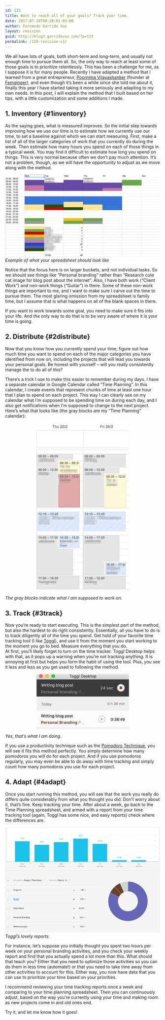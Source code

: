 ```yaml
---
id: 115
title: Want to reach all of your goals? Track your time.
date: 2017-07-10T00:28:01-03:00
author: Fernando Garrido Vaz
layout: revision
guid: http://blog2.garridovaz.com/?p=115
permalink: /110-revision-v1/
---
```

We all have lots of goals, both short-term and long-term, and usually not enough time to pursue them all. So, the only way to reach at least some of those goals is to prioritize relentlessly. This has been a challenge for me, as I suppose it is for many people. Recently I have adapted a method that I learned from a great entrepreneur, [Poornima Vijayashanker](https://twitter.com/poornima) (founder at [Femgineer](http://www.femgineer.com)), and even though it&#8217;s been a while since she told me about it, finally this year I have started taking it more seriously and adapting to my own needs. In this post, I will explain the method that I built based on her tips, with a little customization and some additions I made.

## 1. Inventory {#1inventory}

As the saying goes, what is measured improves. So the initial step towards improving how we use our time is to estimate how we currently use our time, to set a baseline against which we can start measuring. First, make a list of all of the larger categories of work that you currently do during the week. Then estimate how many hours you spend on each of those things in a typical week. You may find it difficult to estimate how long you spend on things. This is very normal because often we don&#8217;t pay much attention. It&#8217;s not a problem, though, as we will have the opportunity to adjust as we move along with the method. 

![Weekly work breakdown](/wp-content/uploads/2017/07/Time_Planning_-_Google_Sheets-1024x541.jpg)  
_Example of what your spreadsheet should look like_

Notice that the focus here is on larger buckets, and not individual tasks. So we should see things like &#8220;Personal branding&#8221; rather than &#8220;Research cute cat image for blog post about the internet&#8221;. Also, I have both work (&#8220;Client Work&#8221;) and non-work things (&#8220;Guitar&#8221;) in there. Some of these non-work things are important to me, and I want to make sure I carve out the time to pursue them. The most glaring omission from my spreadsheet is family time, but I assume that is what happens on all of the blank spaces in there.

If you want to work towards some goal, you need to make sure it fits into your life. And the only way to do that is to be very aware of where it is your time is going.

## 2. Distribute {#2distribute}

Now that you know how you currently spend your time, figure out how much time you want to spend on each of the major categories you have identified from now on, including the projects that will lead you towards your personal goals. Be honest with yourself &#8211; will you really consistently manage the to do all of this?

There&#8217;s a trick I use to make this easier to remember during my days. I have a separate calendar in Google Calendar called &#8220;Time Planning&#8221;. In this calendar, I create events that represent chunks of time at least one hour that I plan to spend on each project. This way I can clearly see on my calendar what I&#8217;m supposed to be spending time on during each day, and I also get notifications when I&#8217;m supposed to change to the next project. Here&#8217;s what that looks like (the gray blocks are my &#8220;Time Planning&#8221; calendar):

<div class="image-div" style="max-width: 300px;margin-left: auto;margin-right: auto;">
  <img src="/wp-content/uploads/2017/07/GarridoVaz_-_Calendar_-_Week_of_Feb_21__2016-567x1024.jpg" alt="Time Planning calendar" />
</div>

_The gray blocks indicate what I am supposed to work on._

## 3. Track {#3track}

Now you&#8217;re ready to start executing. This is the simplest part of the method, but also the hardest to do right consistently. Essentially, all you have to do is to track diligently all of the time you spend. Get hold of your favorite time tracking tool (I like [Toggl](http://www/toggl.com)), and use it from the moment you start working to the moment you go to bed. Measure everything that you do.  
At first, you&#8217;ll likely forget to turn on the time tracker. Toggl Desktop helps with that, as it pops up a warning when you&#8217;re not tracking anything. It is annoying at first but helps you form the habit of using the tool. Plus, you see it less and less as you get used to following the method.

<div class="image-div" style="max-width: 300px;margin-left: auto;margin-right: auto;">
  <img src="/wp-content/uploads/2017/07/Toggl_Desktop.jpg" alt="Toggl Desktop" />
</div>

_Yes, that&#8217;s what I am doing._

If you use a productivity technique such as the [Pomodoro Technique](http://pomodorotechnique.com/), you will see it fits this method perfectly. You simply determine how many pomodoros you will do for each project. And if you use pomodoros regularly, you may even be able to do away with time tracking and simply count how many pomodoros you use for each project.

## 4. Adapt {#4adapt}

Once you start running this method, you will see that the work you really do differs quite considerably from what you thought you did. Don&#8217;t worry about it, that&#8217;s fine. Keep tracking your time. After about a week, go back to the Time Planning spreadsheet, and armed with a report from your time tracking tool (again, Toggl has some nice, and easy reports) check where the differences are.

![Toggl Report](/wp-content/uploads/2017/07/33_46_min_-_Writing_blog_post_-_Personal_Projects__Personal_Branding_-_Summary_Report_-_Toggl-1024x695.jpg)  
_Toggl&#8217;s lovely reports_

For instance, let&#8217;s suppose you initially thought you spent two hours per week on your personal branding activities, and you check your weekly report and find that you actually spend a lot more than this. What should that teach you? Either that you need to optimize those activities so you can do them in less time (automate!) or that you need to take time away from other activities to account for this. Either way, you now have data that you can use to prioritize your time based on your priorities.

I recommend reviewing your time tracking reports once a week and comparing to your time planning spreadsheet. Then you can continuously adjust, based on the way you&#8217;re currently using your time and making room as new projects come in and old ones end.

Try it, and let me know how it goes!